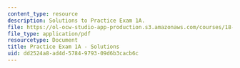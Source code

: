 ```yaml
---
content_type: resource
description: Solutions to Practice Exam 1A.
file: https://ol-ocw-studio-app-production.s3.amazonaws.com/courses/18-02-multivariable-calculus-fall-2007/dd2524a8ad4d5784979309d6b3cacb6c_prac1asol.pdf
file_type: application/pdf
resourcetype: Document
title: Practice Exam 1A - Solutions
uid: dd2524a8-ad4d-5784-9793-09d6b3cacb6c
---
```

